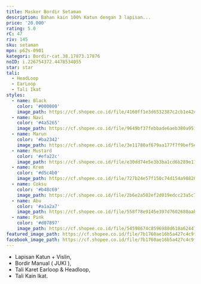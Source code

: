 ```yaml
---
title: Masker Bordir Setaman
description: Bahan kain 100% Katun dengan 3 lapisan...
price: '20.000'
rating: 5.0
rC: 47
riv: 145
sku: setaman
mpn: p62s-0901
kategori: Bordir-cat.38.17873.17876
noID: i.226754372.4478534055
star: star
tali:
  - HeadLoop
  - EarLoop
  - Tali Ikat
styles:
  - name: Black
    color: '#000000'
    image_path: https://cf.shopee.co.id/file/4160ff1e3d6532387c2cb1e42c586989
  - name: Navi
    color: '#4a5265'
    image_path: https://cf.shopee.co.id/file/9649bf37febbade6aeb380a951cf0376
  - name: Marun
    color: '#ba2342'
    image_path: https://cf.shopee.co.id/file/3e11780af679aa177f7f9bef5efd8292
  - name: Mustard
    color: '#efa22c'
    image_path: https://cf.shopee.co.id/file/e30dd74e5e3b3ba1cd6b289e11d8dcbf
  - name: Krem
    color: '#d5c4b0'
    image_path: https://cf.shopee.co.id/file/727b24e57f150c74d154a98820d3a113
  - name: Coksu
    color: '#b48c69'
    image_path: https://cf.shopee.co.id/file/2b6e2a502ef2d019edcc23a5c7d6f2c4
  - name: Abu
    color: '#a1a2a7'
    image_path: https://cf.shopee.co.id/file/558f78e9145e397d7602680aab8f9e46
  - name: Pink
    color: '#d07897'
    image_path: https://cf.shopee.co.id/file/54598674c8596988d618a624476ef710
featured_image_path: https://cf.shopee.co.id/file/7b1760ae16b5a427c4c9ff32f68a69e4
facebook_image_path: https://cf.shopee.co.id/file/7b1760ae16b5a427c4c9ff32f68a69e4
---
```


- Lapisan Katun + Vislin, 
- Bordir Manual ( JUKI ), 
- Tali Karet Earloop & Headloop, 
- Tali Kain Ikat.

